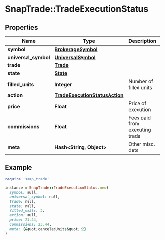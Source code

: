 # SnapTrade::TradeExecutionStatus

## Properties

| Name | Type | Description | Notes |
| ---- | ---- | ----------- | ----- |
| **symbol** | [**BrokerageSymbol**](BrokerageSymbol.md) |  | [optional] |
| **universal_symbol** | [**UniversalSymbol**](UniversalSymbol.md) |  | [optional] |
| **trade** | [**Trade**](Trade.md) |  | [optional] |
| **state** | [**State**](State.md) |  | [optional] |
| **filled_units** | **Integer** | Number of filled units | [optional] |
| **action** | [**TradeExecutionStatusAction**](TradeExecutionStatusAction.md) |  | [optional] |
| **price** | **Float** | Price of execution | [optional] |
| **commissions** | **Float** | Fees paid from executing trade | [optional] |
| **meta** | **Hash&lt;String, Object&gt;** | Other misc. data | [optional] |

## Example

```ruby
require 'snap_trade'

instance = SnapTrade::TradeExecutionStatus.new(
  symbol: null,
  universal_symbol: null,
  trade: null,
  state: null,
  filled_units: 3,
  action: null,
  price: 23.44,
  commissions: 23.44,
  meta: {&quot;canceledUnits&quot;:2}
)
```

